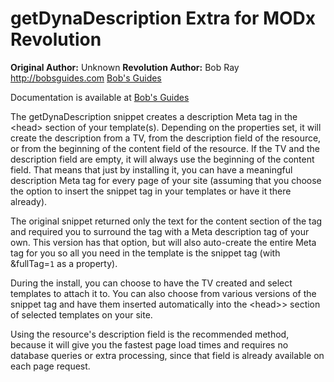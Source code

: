 getDynaDescription Extra for MODx Revolution
============================================

**Original Author:** Unknown
**Revolution Author:** Bob Ray <http://bobsguides.com> [Bob's Guides](http://bobsguides.com)



Documentation is available at [Bob's Guides](http://bobsguides.com/getdynadescription-tutorial.html)

The getDynaDescription snippet creates a description Meta tag in the &lt;head&gt; section of your template(s). Depending on the properties set, it will create the description from a TV, from the description field of the resource, or from the beginning of the content field of the resource. If the TV and the description field are empty, it will always use the beginning of the content field. That means that just by installing it, you can have a meaningful description Meta tag for every page of your site (assuming that you choose the option to insert the snippet tag in your templates or have it there already).

The original snippet returned only the text for the content section of the tag and required you to surround the tag with a Meta description tag of your own. This version has that option, but will also auto-create the entire Meta tag for you so all you need in the template is the snippet tag (with &amp;fullTag=`1` as a property).

 During the install, you can choose to have the TV created and select templates to attach it to. You can also choose from various versions of the snippet tag and have them inserted automatically into the &lt;head&gt;> section of selected templates on your site.

Using the resource's description field is the recommended method, because it will give you the fastest page load times and requires no database queries or extra processing, since that field is already available on each page request.